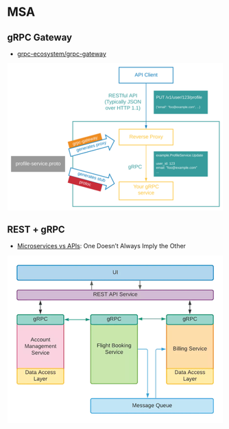 # MSA

## gRPC Gateway

- [grpc-ecosystem/grpc-gateway](https://github.com/grpc-ecosystem/grpc-gateway)

![](/images/grpc_gateway.svg)

## REST + gRPC

- [Microservices vs APIs](https://lightrun.com/best-practices/microservices-vs-apis/): One Doesn’t Always Imply the Other

![](/images/grpc_api.webp)
